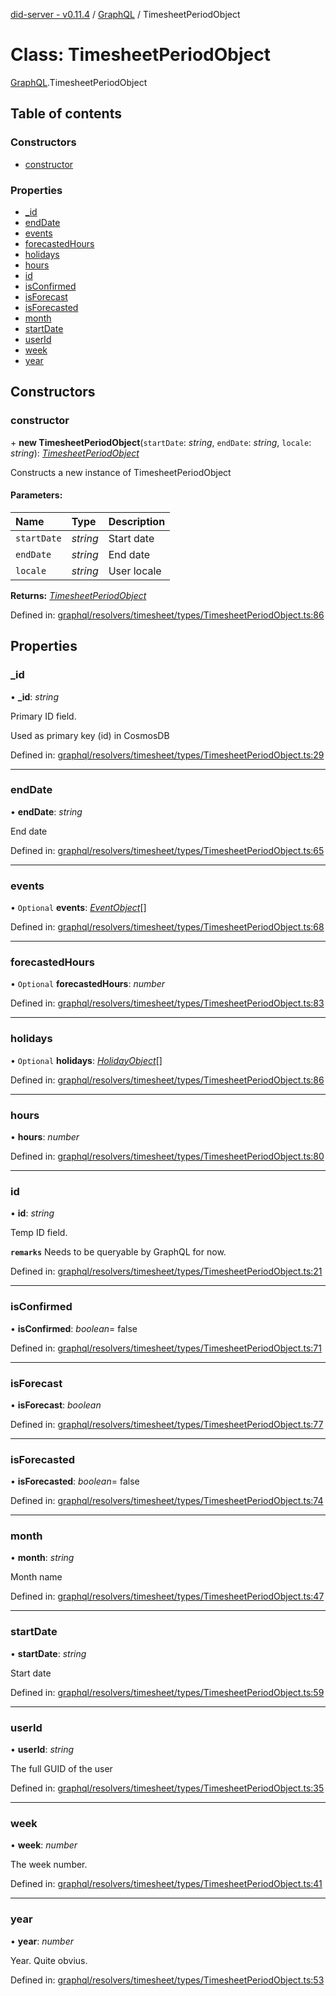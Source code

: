 [did-server - v0.11.4](../README.md) / [GraphQL](../modules/graphql.md) / TimesheetPeriodObject

# Class: TimesheetPeriodObject

[GraphQL](../modules/graphql.md).TimesheetPeriodObject

## Table of contents

### Constructors

- [constructor](graphql.timesheetperiodobject.md#constructor)

### Properties

- [\_id](graphql.timesheetperiodobject.md#_id)
- [endDate](graphql.timesheetperiodobject.md#enddate)
- [events](graphql.timesheetperiodobject.md#events)
- [forecastedHours](graphql.timesheetperiodobject.md#forecastedhours)
- [holidays](graphql.timesheetperiodobject.md#holidays)
- [hours](graphql.timesheetperiodobject.md#hours)
- [id](graphql.timesheetperiodobject.md#id)
- [isConfirmed](graphql.timesheetperiodobject.md#isconfirmed)
- [isForecast](graphql.timesheetperiodobject.md#isforecast)
- [isForecasted](graphql.timesheetperiodobject.md#isforecasted)
- [month](graphql.timesheetperiodobject.md#month)
- [startDate](graphql.timesheetperiodobject.md#startdate)
- [userId](graphql.timesheetperiodobject.md#userid)
- [week](graphql.timesheetperiodobject.md#week)
- [year](graphql.timesheetperiodobject.md#year)

## Constructors

### constructor

\+ **new TimesheetPeriodObject**(`startDate`: *string*, `endDate`: *string*, `locale`: *string*): [*TimesheetPeriodObject*](graphql.timesheetperiodobject.md)

Constructs a new instance of TimesheetPeriodObject

#### Parameters:

Name | Type | Description |
:------ | :------ | :------ |
`startDate` | *string* | Start date   |
`endDate` | *string* | End date   |
`locale` | *string* | User locale    |

**Returns:** [*TimesheetPeriodObject*](graphql.timesheetperiodobject.md)

Defined in: [graphql/resolvers/timesheet/types/TimesheetPeriodObject.ts:86](https://github.com/Puzzlepart/did/blob/dev/server/graphql/resolvers/timesheet/types/TimesheetPeriodObject.ts#L86)

## Properties

### \_id

• **\_id**: *string*

Primary ID field.

Used as primary key (id) in CosmosDB

Defined in: [graphql/resolvers/timesheet/types/TimesheetPeriodObject.ts:29](https://github.com/Puzzlepart/did/blob/dev/server/graphql/resolvers/timesheet/types/TimesheetPeriodObject.ts#L29)

___

### endDate

• **endDate**: *string*

End date

Defined in: [graphql/resolvers/timesheet/types/TimesheetPeriodObject.ts:65](https://github.com/Puzzlepart/did/blob/dev/server/graphql/resolvers/timesheet/types/TimesheetPeriodObject.ts#L65)

___

### events

• `Optional` **events**: [*EventObject*](graphql.eventobject.md)[]

Defined in: [graphql/resolvers/timesheet/types/TimesheetPeriodObject.ts:68](https://github.com/Puzzlepart/did/blob/dev/server/graphql/resolvers/timesheet/types/TimesheetPeriodObject.ts#L68)

___

### forecastedHours

• `Optional` **forecastedHours**: *number*

Defined in: [graphql/resolvers/timesheet/types/TimesheetPeriodObject.ts:83](https://github.com/Puzzlepart/did/blob/dev/server/graphql/resolvers/timesheet/types/TimesheetPeriodObject.ts#L83)

___

### holidays

• `Optional` **holidays**: [*HolidayObject*](graphql.holidayobject.md)[]

Defined in: [graphql/resolvers/timesheet/types/TimesheetPeriodObject.ts:86](https://github.com/Puzzlepart/did/blob/dev/server/graphql/resolvers/timesheet/types/TimesheetPeriodObject.ts#L86)

___

### hours

• **hours**: *number*

Defined in: [graphql/resolvers/timesheet/types/TimesheetPeriodObject.ts:80](https://github.com/Puzzlepart/did/blob/dev/server/graphql/resolvers/timesheet/types/TimesheetPeriodObject.ts#L80)

___

### id

• **id**: *string*

Temp ID field.

**`remarks`** Needs to be queryable by GraphQL for now.

Defined in: [graphql/resolvers/timesheet/types/TimesheetPeriodObject.ts:21](https://github.com/Puzzlepart/did/blob/dev/server/graphql/resolvers/timesheet/types/TimesheetPeriodObject.ts#L21)

___

### isConfirmed

• **isConfirmed**: *boolean*= false

Defined in: [graphql/resolvers/timesheet/types/TimesheetPeriodObject.ts:71](https://github.com/Puzzlepart/did/blob/dev/server/graphql/resolvers/timesheet/types/TimesheetPeriodObject.ts#L71)

___

### isForecast

• **isForecast**: *boolean*

Defined in: [graphql/resolvers/timesheet/types/TimesheetPeriodObject.ts:77](https://github.com/Puzzlepart/did/blob/dev/server/graphql/resolvers/timesheet/types/TimesheetPeriodObject.ts#L77)

___

### isForecasted

• **isForecasted**: *boolean*= false

Defined in: [graphql/resolvers/timesheet/types/TimesheetPeriodObject.ts:74](https://github.com/Puzzlepart/did/blob/dev/server/graphql/resolvers/timesheet/types/TimesheetPeriodObject.ts#L74)

___

### month

• **month**: *string*

Month name

Defined in: [graphql/resolvers/timesheet/types/TimesheetPeriodObject.ts:47](https://github.com/Puzzlepart/did/blob/dev/server/graphql/resolvers/timesheet/types/TimesheetPeriodObject.ts#L47)

___

### startDate

• **startDate**: *string*

Start date

Defined in: [graphql/resolvers/timesheet/types/TimesheetPeriodObject.ts:59](https://github.com/Puzzlepart/did/blob/dev/server/graphql/resolvers/timesheet/types/TimesheetPeriodObject.ts#L59)

___

### userId

• **userId**: *string*

The full GUID of the user

Defined in: [graphql/resolvers/timesheet/types/TimesheetPeriodObject.ts:35](https://github.com/Puzzlepart/did/blob/dev/server/graphql/resolvers/timesheet/types/TimesheetPeriodObject.ts#L35)

___

### week

• **week**: *number*

The week number.

Defined in: [graphql/resolvers/timesheet/types/TimesheetPeriodObject.ts:41](https://github.com/Puzzlepart/did/blob/dev/server/graphql/resolvers/timesheet/types/TimesheetPeriodObject.ts#L41)

___

### year

• **year**: *number*

Year. Quite obvius.

Defined in: [graphql/resolvers/timesheet/types/TimesheetPeriodObject.ts:53](https://github.com/Puzzlepart/did/blob/dev/server/graphql/resolvers/timesheet/types/TimesheetPeriodObject.ts#L53)
